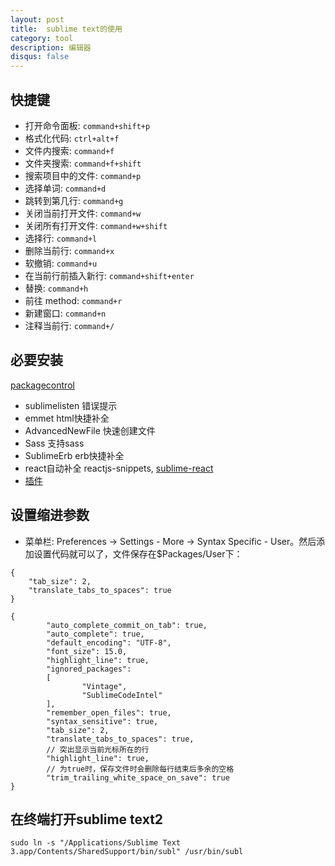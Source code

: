 ```yaml
---
layout: post
title:  sublime text的使用
category: tool
description: 编辑器
disqus: false
---
```


## 快捷键

* 打开命令面板: `command+shift+p`
* 格式化代码: `ctrl+alt+f`
* 文件内搜索: `command+f`
* 文件夹搜索: `command+f+shift`
* 搜索项目中的文件: `command+p`
* 选择单词: `command+d`
* 跳转到第几行: `command+g`
* 关闭当前打开文件: `command+w`
* 关闭所有打开文件: `command+w+shift`
* 选择行: `command+l`
* 删除当前行: `command+x`
* 软撤销: `command+u`
* 在当前行前插入新行: `command+shift+enter`
* 替换: `command+h`
* 前往 method: `command+r`
* 新建窗口: `command+n`
* 注释当前行: `command+/`


## 必要安装

[packagecontrol](https://packagecontrol.io/installation#st2)

* sublimelisten 错误提示
* emmet html快捷补全
* AdvancedNewFile 快速创建文件
* Sass 支持sass
* SublimeErb erb快捷补全
* react自动补全 reactjs-snippets, [sublime-react](https://github.com/reactjs/sublime-react)
* [插件](http://aibusy.com/blog/?p=226)

## 设置缩进参数
* 菜单栏: Preferences -> Settings - More -> Syntax Specific - User。然后添加设置代码就可以了，文件保存在$Packages/User下：

```
{
    "tab_size": 2,
    "translate_tabs_to_spaces": true
}
```

```
{
        "auto_complete_commit_on_tab": true,
        "auto_complete": true,
        "default_encoding": "UTF-8",
        "font_size": 15.0,
        "highlight_line": true,
        "ignored_packages":
        [
                "Vintage",
                "SublimeCodeIntel"
        ],
        "remember_open_files": true,
        "syntax_sensitive": true,
        "tab_size": 2,
        "translate_tabs_to_spaces": true,
        // 突出显示当前光标所在的行
        "highlight_line": true,
        // 为true时，保存文件时会删除每行结束后多余的空格
        "trim_trailing_white_space_on_save": true
}
```

## 在终端打开sublime text2

```
sudo ln -s "/Applications/Sublime Text 3.app/Contents/SharedSupport/bin/subl" /usr/bin/subl
```